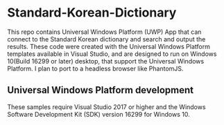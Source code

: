 # Standard-Korean-Dictionary
This repo contains Universal Windows Platform (UWP) App that can connect to the Standard Korean dictionary and search and output the results. These code were created with the Universal Windows Platform templates available in Visual Studio, and are designed to run on Windows 10(Build 16299 or later) desktop, that support the Universal Windows Platform. I plan to port to a headless browser like PhantomJS.

## Universal Windows Platform development
These samples require Visual Studio 2017 or higher and the Windows Software Development Kit (SDK) version 16299 for Windows 10.
